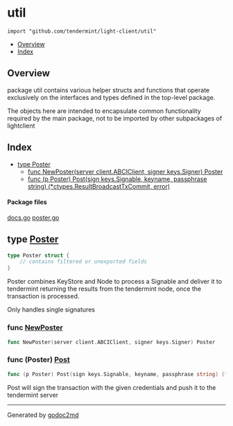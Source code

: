 

# util
`import "github.com/tendermint/light-client/util"`

* [Overview](#pkg-overview)
* [Index](#pkg-index)

## <a name="pkg-overview">Overview</a>
package util contains various helper structs and functions that operate
exclusively on the interfaces and types defined in the top-level package.

The objects here are intended to encapsulate common functionality required
by the main package, not to be imported by other subpackages of lightclient




## <a name="pkg-index">Index</a>
* [type Poster](#Poster)
  * [func NewPoster(server client.ABCIClient, signer keys.Signer) Poster](#NewPoster)
  * [func (p Poster) Post(sign keys.Signable, keyname, passphrase string) (*ctypes.ResultBroadcastTxCommit, error)](#Poster.Post)


#### <a name="pkg-files">Package files</a>
[docs.go](/src/github.com/tendermint/light-client/util/docs.go) [poster.go](/src/github.com/tendermint/light-client/util/poster.go) 






## <a name="Poster">type</a> [Poster](/src/target/poster.go?s=380:448#L3)
``` go
type Poster struct {
    // contains filtered or unexported fields
}
```
Poster combines KeyStore and Node to process a Signable and deliver it to tendermint
returning the results from the tendermint node, once the transaction is processed.

Only handles single signatures







### <a name="NewPoster">func</a> [NewPoster](/src/target/poster.go?s=450:517#L8)
``` go
func NewPoster(server client.ABCIClient, signer keys.Signer) Poster
```




### <a name="Poster.Post">func</a> (Poster) [Post](/src/target/poster.go?s=655:764#L14)
``` go
func (p Poster) Post(sign keys.Signable, keyname, passphrase string) (*ctypes.ResultBroadcastTxCommit, error)
```
Post will sign the transaction with the given credentials and push it to
the tendermint server








- - -
Generated by [godoc2md](http://godoc.org/github.com/davecheney/godoc2md)
